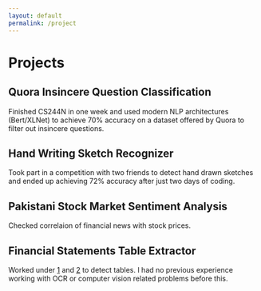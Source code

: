```yaml
---
layout: default
permalink: /project
---
```


# Projects

## Quora Insincere Question Classification 
Finished CS244N in one week and used modern NLP architectures (Bert/XLNet) to achieve 70% accuracy on a dataset offered by Quora to filter out insincere questions.

## Hand Writing Sketch Recognizer
Took part in a competition with two friends to detect hand drawn sketches and ended up achieving 72% accuracy after just two days of coding.

## Pakistani Stock Market Sentiment Analysis
Checked correlaion of financial news with stock prices.

## Financial Statements Table Extractor
Worked under [1]() and [2]() to detect tables. I had no previous experience working with OCR or computer vision related problems before this.
